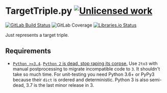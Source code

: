 TargetTriple.py [![Unlicensed work](https://raw.githubusercontent.com/unlicense/unlicense.org/master/static/favicon.png)](https://unlicense.org/)
===============
[![GitLab Build Status](https://gitlab.com/KOLANICH/TargetTriple.py/badges/master/pipeline.svg)](https://gitlab.com/KOLANICH/TargetTriple.py/pipelines/master/latest)
![GitLab Coverage](https://gitlab.com/KOLANICH/TargetTriple.py/badges/master/coverage.svg)
[![Libraries.io Status](https://img.shields.io/librariesio/github/KOLANICH/TargetTriple.py.svg)](https://libraries.io/github/KOLANICH/TargetTriple.py)

Just represents a target triple.


Requirements
------------
* [`Python >=3.4`](https://www.python.org/downloads/). [`Python 2` is dead, stop raping its corpse.](https://python3statement.org/) Use `2to3` with manual postprocessing to migrate incompatible code to `3`. It shouldn't take so much time. For unit-testing you need Python 3.6+ or PyPy3 because their `dict` is ordered and deterministic. Python 3 is also semi-dead, 3.7 is the last minor release in 3.
